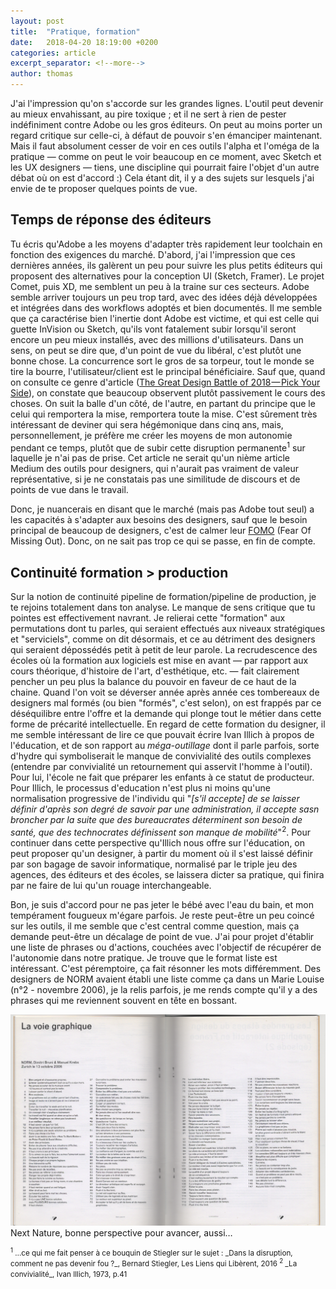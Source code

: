 ```yaml
---
layout: post
title:  "Pratique, formation"
date:   2018-04-20 18:19:00 +0200
categories: article
excerpt_separator: <!--more-->
author: thomas
---
```

J'ai l'impression qu'on s'accorde sur les grandes lignes. L'outil peut devenir au mieux envahissant, au pire toxique ; et il ne sert à rien de pester indéfiniment contre Adobe ou les gros éditeurs. On peut au moins porter un regard critique sur celle-ci, à défaut de pouvoir s'en émanciper maintenant.<!--more--> Mais il faut absolument cesser de voir en ces outils l'alpha et l'oméga de la pratique — comme on peut le voir beaucoup en ce moment, avec Sketch et les UX designers — tiens, une discipline qui pourrait faire l'objet d'un autre débat où on est d'accord :)
Cela étant dit, il y a des sujets sur lesquels j'ai envie de te proposer quelques points de vue.

## Temps de réponse des éditeurs
Tu écris qu'Adobe a les moyens d'adapter très rapidement leur toolchain en fonction des exigences du marché. D'abord, j'ai l'impression que ces dernières années, ils galèrent un peu pour suivre les plus petits éditeurs qui proposent des alternatives pour la conception UI (Sketch, Framer). Le projet Comet, puis XD, me semblent un peu à la traine sur ces secteurs. Adobe semble arriver toujours un peu trop tard, avec des idées déjà développées et intégrées dans des workflows adoptés et bien documentés.
Il me semble que ça caractérise bien l'inertie dont Adobe est victime, et qui est celle qui guette InVision ou Sketch, qu'ils vont fatalement subir lorsqu'il seront encore un peu mieux installés, avec des millions d'utilisateurs. Dans un sens, on peut se dire que, d'un point de vue du libéral, c'est plutôt une bonne chose. La concurrence sort le gros de sa torpeur, tout le monde se tire la bourre, l'utilisateur/client est le principal bénéficiaire.
Sauf que, quand on consulte ce genre d'article ([The Great Design Battle of 2018 — Pick Your Side](https://medium.com/sketch-app-sources/design-tool-choices-2018-a3e6a8ce87c6)), on constate que beaucoup observent plutôt passivement le cours des choses. On suit la balle d'un côté, de l'autre, en partant du principe que le celui qui remportera la mise, remportera toute la mise. C'est sûrement très intéressant de deviner qui sera hégémonique dans cinq ans, mais, personnellement, je préfère me créer les moyens de mon autonomie pendant ce temps, plutôt que de subir cette disruption permanente<sup>1</sup> sur laquelle je n'ai pas de prise. Cet article ne serait qu'un nième article Medium des outils pour designers, qui n'aurait pas vraiment de valeur représentative, si je ne constatais pas une similitude de discours et de points de vue dans le travail.

Donc, je nuancerais en disant que le marché (mais pas Adobe tout seul) a les capacités à s'adapter aux besoins des designers, sauf que le besoin principal de beaucoup de designers, c'est de calmer leur [FOMO](https://fr.wikipedia.org/wiki/Fear_of_missing_out) (Fear Of Missing Out). Donc, on ne sait pas trop ce qui se passe, en fin de compte.

## Continuité formation > production
Sur la notion de continuité pipeline de formation/pipeline de production, je te rejoins totalement dans ton analyse. Le manque de sens critique que tu pointes est effectivement navrant. Je relierai cette "formation" aux permutations dont tu parles, qui seraient effectués aux niveaux stratégiques et "serviciels", comme on dit désormais, et ce au détriment des designers qui seraient dépossédés petit à petit de leur parole. La recrudescence des écoles où la formation aux logiciels est mise en avant — par rapport aux cours théorique, d'histoire de l'art, d'esthétique, etc. — fait clairement pencher un peu plus la balance du pouvoir en faveur de ce haut de la chaine. Quand l'on voit se déverser année après année ces tombereaux de designers mal formés (ou bien "formés", c'est selon), on est frappés par ce déséquilibre entre l'offre et la demande qui plonge tout le métier dans cette forme de précarité intellectuelle.
En regard de cette formation du designer, il me semble intéressant de lire ce que pouvait écrire Ivan Illich à propos de l'éducation, et de son rapport au _méga-outillage_ dont il parle parfois, sorte d'hydre qui symboliserait le manque de convivialité des outils complexes (entendre par convivialité un retournement qui asservit l'homme à l'outil). Pour lui, l'école ne fait que préparer les enfants à ce statut de producteur. Pour Illich, le processus d'education n'est plus ni moins qu'une normalisation progressive de l'individu qui "_[s'il accepte] de se laisser définir d'après son degré de savoir par une administration, il accepte sasn broncher par la suite que des bureaucrates déterminent son besoin de santé, que des technocrates définissent son manque de mobilité_"<sup>2</sup>. Pour continuer dans cette perspective qu'Illich nous offre sur l'éducation, on peut proposer qu'un designer, à partir du moment où il s'est laissé définir par son bagage de savoir informatique, normalisé par le triple jeu des agences, des éditeurs et des écoles, se laissera dicter sa pratique, qui finira par ne faire de lui qu'un rouage interchangeable.

Bon, je suis d'accord pour ne pas jeter le bébé avec l'eau du bain, et mon tempérament fougueux m'égare parfois. Je reste peut-être un peu coincé sur les outils, il me semble que c'est central comme question, mais ça demande peut-être un décalage de point de vue. J'ai pour projet d'établir une liste de phrases ou d'actions, couchées avec l'objectif de récupérer de l'autonomie dans notre pratique. Je trouve que le format liste est intéressant. C'est péremptoire, ça fait résonner les mots différemment. Des designers de NORM avaient établi une liste comme ça dans un Marie Louise (n°2 - novembre 2006), je la relis parfois, je me rends compte qu'il y a des phrases qui me reviennent souvent en tête en bossant.

![Scan de Back Cover](https://github.com/patjennings/exercices-isometriques/blob/gh-pages/images/bc_list_180420.png?raw=true)
Next Nature, bonne perspective pour avancer, aussi…

<small>
<sup>1</sup> …ce qui me fait penser à ce bouquin de Stiegler sur le sujet : _Dans la disruption, comment ne pas devenir fou ?_, Bernard Stiegler, Les Liens qui Libèrent, 2016
<sup>2</sup> _La convivialité_, Ivan Illich, 1973, p.41
</small>
